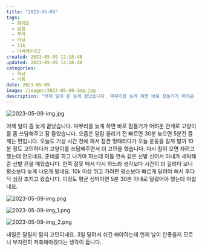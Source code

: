 ```yaml
---
title: "2023-05-09"
tags:
  - 화이트
  - 공원
  - 푸마
  - 러닝
  - 11k
  - 디비에이트2
created: 2023-05-09 12:18:48
updated: 2023-05-09 12:18:48
categories:
  - 러닝
  - 기록
date: 2023-05-09
image: /images/2023-05-09-img.jpg
description: "어제 일이 좀 늦게 끝났습니다. 마무리를 늦게 하면 바로 잠들기가 어려운 관계로 고양이를 좀 쓰담해주고 잠 들었습니다. 요즘은 알람 울리기 전 빠르면 30분 늦으면 5분전 쯤 깨는 편입니다. 오늘도 기상 시간 전에 깨서 잠깐 멍때리다가 오늘 운동을 갈까 말까 10분 정도 고민하다가 고양"
---
```


![2023-05-09-img.jpg](/images/2023-05-09-img.jpg)
 
 

어제 일이 좀 늦게 끝났습니다. 마무리를 늦게 하면 바로 잠들기가 어려운 관계로 고양이를 좀 쓰담해주고 잠 들었습니다. 
요즘은 알람 울리기 전 빠르면 30분 늦으면 5분전 쯤 깨는 편입니다. 오늘도 기상 시간 전에 깨서 잠깐 멍때리다가 오늘 운동을 갈까 말까 10분 정도 고민하다가 고양이를 쓰담해주면서 더 고민을 했습니다. 다시 잠이 오면 자려고 했는데 안오네요. 준비를 하고 나가야 하는데 이틀 연속 같은 신발 신어서 아내가 세탁해준 신발 끈을 매었습니다. 한쪽 잘못 매서 다시 하느라 생각보다 시간이 더 걸리다 보니 평소보다 늦게 나오게 됐네요. 
10k 이상 뛰고 가려면 평소보다 빠르게 달려야 해서 후다닥 심장 조지고 왔습니다. 이정도 평균 심박이면 5분 30분 이내로 달렸어야 했는데 아쉽네요.

 
 ![2023-05-09-img.png](/images/2023-05-09-img.png)
 
 

 
 ![2023-05-09-img_1.png](/images/2023-05-09-img_1.png)
 
 

 
 ![2023-05-09-img_2.png](/images/2023-05-09-img_2.png)
 
 

내일은 달릴지 말지 고민이네요. 3일 달려서 쉬긴 해야하는데 언제 날이 안좋을지 모르니 부지런히 저축해야겠다는 생각이 듭니다.
